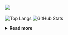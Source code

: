 ![](https://komarev.com/ghpvc/?username=chck&color=blueviolet)

<p align="left"> 
  <img alt="Top Langs" align="center" height="150" src="https://github-readme-stats-nine-umber-51.vercel.app/api/top-langs/?username=chck&layout=compact&count_private=true&show_icons=true&show_icons=true&theme=buefy" />
  <img alt="GitHub Stats" align="center" height="150" src="https://github-readme-stats-nine-umber-51.vercel.app/api?username=chck&count_private=true&show_icons=true&show_icons=true&theme=buefy" />
</p>

<details>
  <summary><b>Read more</b></summary>
  <br>

  <!--START_SECTION:waka-->
**🐱 My GitHub Data** 

> 📦 74.8 kB Used in GitHub's Storage 
 > 
> 🏆 841 Contributions in the Year 2023
 > 
> 💼 Opted to Hire
 > 
> 📜 134 Public Repositories 
 > 
> 🔑 19 Private Repositories 
 > 
**I'm a Night 🦉** 

```text
🌞 Morning                1302 commits        ████░░░░░░░░░░░░░░░░░░░░░   15.84 % 
🌆 Daytime                2142 commits        ███████░░░░░░░░░░░░░░░░░░   26.05 % 
🌃 Evening                2252 commits        ███████░░░░░░░░░░░░░░░░░░   27.39 % 
🌙 Night                  2526 commits        ████████░░░░░░░░░░░░░░░░░   30.72 % 
```
📅 **I'm Most Productive on Monday** 

```text
Monday                   1806 commits        █████░░░░░░░░░░░░░░░░░░░░   21.97 % 
Tuesday                  1681 commits        █████░░░░░░░░░░░░░░░░░░░░   20.45 % 
Wednesday                1181 commits        ████░░░░░░░░░░░░░░░░░░░░░   14.36 % 
Thursday                 1524 commits        █████░░░░░░░░░░░░░░░░░░░░   18.54 % 
Friday                   830 commits         ███░░░░░░░░░░░░░░░░░░░░░░   10.09 % 
Saturday                 407 commits         █░░░░░░░░░░░░░░░░░░░░░░░░   04.95 % 
Sunday                   793 commits         ██░░░░░░░░░░░░░░░░░░░░░░░   09.64 % 
```


📊 **This Week I Spent My Time On** 

```text
💬 Programming Languages: 
Other                    25 hrs 20 mins      ████████████████████████░   94.12 % 
Markdown                 23 mins             ░░░░░░░░░░░░░░░░░░░░░░░░░   01.47 % 
TypeScript               15 mins             ░░░░░░░░░░░░░░░░░░░░░░░░░   00.97 % 
Bash                     13 mins             ░░░░░░░░░░░░░░░░░░░░░░░░░   00.84 % 
YAML                     9 mins              ░░░░░░░░░░░░░░░░░░░░░░░░░   00.57 % 

🔥 Editors: 
Chrome                   25 hrs 19 mins      ████████████████████████░   94.11 % 
WebStorm                 1 hr 9 mins         █░░░░░░░░░░░░░░░░░░░░░░░░   04.33 % 
Neovim                   25 mins             ░░░░░░░░░░░░░░░░░░░░░░░░░   01.56 % 
```

**I Mostly Code in Python** 

```text
Python                   42 repos            ████████░░░░░░░░░░░░░░░░░   33.07 % 
Jupyter Notebook         21 repos            ████░░░░░░░░░░░░░░░░░░░░░   16.54 % 
Rust                     7 repos             █░░░░░░░░░░░░░░░░░░░░░░░░   05.51 % 
Shell                    3 repos             █░░░░░░░░░░░░░░░░░░░░░░░░   02.36 % 
Astro                    1 repo              ░░░░░░░░░░░░░░░░░░░░░░░░░   00.79 % 
```



**Timeline**

![Lines of Code chart](https://raw.githubusercontent.com/chck/chck/main/assets/bar_graph.png)


 Last Updated on 2023-11-12 01:28 UTC
<!--END_SECTION:waka-->
</details>

